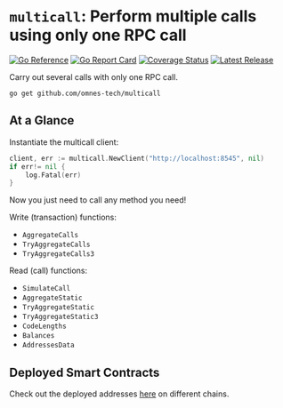 # `multicall`: Perform multiple calls using only one RPC call

[![Go Reference](https://pkg.go.dev/badge/github.com/omnes-tech/multicall.svg)](https://pkg.go.dev/github.com/omnes-tech/multicall)
[![Go Report Card](https://goreportcard.com/badge/github.com/omnes-tech/multicall)](https://goreportcard.com/report/github.com/omnes-tech/multicall)
[![Coverage Status](https://coveralls.io/repos/github/omnes-tech/multicall/badge.svg?branch=main)](https://coveralls.io/github/omnes-tech/multicall?branch=main)
[![Latest Release](https://img.shields.io/github/v/release/omnes-tech/multicall)](https://github.com/omnes-tech/multicall/releases/latest)
<!-- <img src="https://w3.cool/gopher.png" align="right" alt="W3 Gopher" width="158" height="224" -->

Carry out several calls with only one RPC call.

```shell
go get github.com/omnes-tech/multicall
```

## At a Glance

Instantiate the multicall client:
```go
client, err := multicall.NewClient("http://localhost:8545", nil)
if err!= nil {
    log.Fatal(err)
}
```

Now you just need to call any method you need!

Write (transaction) functions:
- `AggregateCalls`
- `TryAggregateCalls`
- `TryAggregateCalls3`

Read (call) functions:
- `SimulateCall`
- `AggregateStatic`
- `TryAggregateStatic`
- `TryAggregateStatic3`
- `CodeLengths`
- `Balances`
- `AddressesData`

## Deployed Smart Contracts

Check out the deployed addresses [here](https://github.com/omnes-tech/multicall-contract/blob/main/README.md#deployments) on different chains.